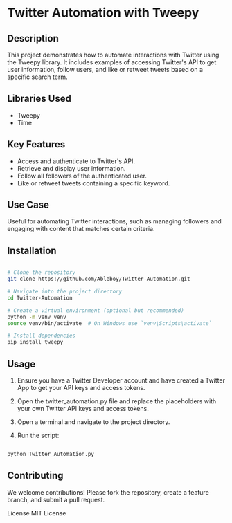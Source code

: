 # Twitter Automation with Tweepy

## Description

This project demonstrates how to automate interactions with Twitter using the Tweepy library. It includes examples of accessing Twitter's API to get user information, follow users, and like or retweet tweets based on a specific search term.

## Libraries Used

- Tweepy
- Time

## Key Features

- Access and authenticate to Twitter's API.
- Retrieve and display user information.
- Follow all followers of the authenticated user.
- Like or retweet tweets containing a specific keyword.

## Use Case

Useful for automating Twitter interactions, such as managing followers and engaging with content that matches certain criteria.

## Installation
``` bash

# Clone the repository
git clone https://github.com/Ableboy/Twitter-Automation.git

# Navigate into the project directory
cd Twitter-Automation

# Create a virtual environment (optional but recommended)
python -m venv venv
source venv/bin/activate  # On Windows use `venv\Scripts\activate`

# Install dependencies
pip install tweepy
```

## Usage
1. Ensure you have a Twitter Developer account and have created a Twitter App to get your API keys and access tokens.

2. Open the twitter_automation.py file and replace the placeholders with your own Twitter API keys and access tokens.

3. Open a terminal and navigate to the project directory.

4. Run the script:

```bash

python Twitter_Automation.py
```

## Contributing
We welcome contributions! Please fork the repository, create a feature branch, and submit a pull request.

License
MIT License